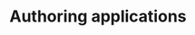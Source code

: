 ---
type: docs
title: "Authoring applications"
linkTitle: "Authoring applications"
description: "Learn how to author a Radius application"
weight: 30
---